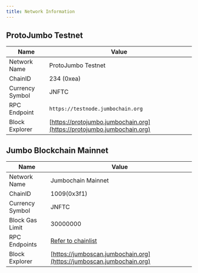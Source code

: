 ```yaml
---
title: Network Information
---
```


## ProtoJumbo Testnet

| Name   | Value    |
|--------------- | --------------- |
| Network Name   | ProtoJumbo Testnet|
| ChainID   | 234 (0xea)   |
| Currency Symbol   | JNFTC   |
| RPC Endpoint   | `https://testnode.jumbochain.org`    |
| Block Explorer    | [https://protojumbo.jumbochain.org](https://protojumbo.jumbochain.org)    |

## Jumbo Blockchain Mainnet

| Name   | Value    |
|--------------- | --------------- |
| Network Name   | Jumbochain Mainnet |
| ChainID   | 1009(0x3f1)   |
| Currency Symbol   | JNFTC   |
| Block Gas Limit   | 30000000   |
| RPC Endpoints   | [Refer to chainlist](https://chainlist.org/chain/1009)    |
| Block Explorer    | [https://jumboscan.jumbochain.org](https://jumboscan.jumbochain.org)    |
